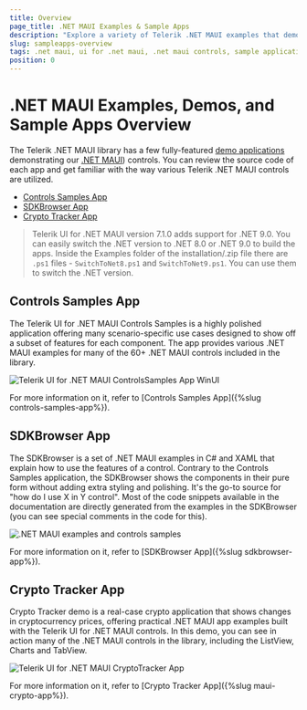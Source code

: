 ```yaml
---
title: Overview
page_title: .NET MAUI Examples & Sample Apps
description: "Explore a variety of Telerik .NET MAUI examples that demonstrate its flexibility in cross-platform app development. Try sample applications!"
slug: sampleapps-overview
tags: .net maui, ui for .net maui, .net maui controls, sample applications, demos
position: 0
---
```


# .NET MAUI Examples, Demos, and Sample Apps Overview

The Telerik .NET MAUI library has a few fully-featured [demo applications](https://www.telerik.com/maui-ui/demo-apps/controls) demonstrating our [.NET MAUI](https://www.telerik.com/maui-ui)) controls. You can review the source code of each app and get familiar with the way various Telerik .NET MAUI controls are utilized.

* [Controls Samples App](#controls-samples-app)
* [SDKBrowser App](#sdkbrowser-app)
* [Crypto Tracker App](#crypto-tracker-app)

> Telerik UI for .NET MAUI version 7.1.0 adds support for .NET 9.0. You can easily switch the .NET version to .NET 8.0 or .NET 9.0 to build the apps. 
> Inside the Examples folder of the installation/.zip file there are `.ps1` files - `SwitchToNet8.ps1` and `SwitchToNet9.ps1`. You can use them to switch the .NET version.

## Controls Samples App

The Telerik UI for .NET MAUI Controls Samples is a highly polished application offering many scenario-specific use cases designed to show off a subset of features for each component. The app provides various .NET MAUI examples for many of the 60+ .NET MAUI controls included in the library.

![Telerik UI for .NET MAUI ControlsSamples App WinUI](images/controlssamples-winui.png)

For more information on it, refer to [Controls Samples App]({%slug controls-samples-app%}).

## SDKBrowser App

The SDKBrowser is a set of .NET MAUI examples in C# and XAML that explain how to use the features of a control. Contrary to the Controls Samples application, the SDKBrowser shows the components in their pure form without adding extra styling and polishing. It's the go-to source for "how do I use X in Y control". Most of the code snippets available in the documentation are directly generated from the examples in the SDKBrowser (you can see special comments in the code for this).

![.NET MAUI examples and controls samples](images/sdk-mobile.png)

For more information on it, refer to [SDKBrowser App]({%slug sdkbrowser-app%}).

## Crypto Tracker App 

Crypto Tracker demo is a real-case crypto application that shows changes in cryptocurrency prices, offering practical .NET MAUI app examples built with the Telerik UI for .NET MAUI controls. In this demo, you can see in action many of the .NET MAUI controls in the library, including the ListView, Charts and TabView.

![Telerik UI for .NET MAUI CryptoTracker App](../images/crypto-app.png)

For more information on it, refer to [Crypto Tracker App]({%slug maui-crypto-app%}).
